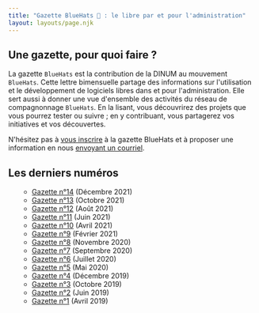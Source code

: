```yaml
---
title: "Gazette BlueHats 🧢 : le libre par et pour l'administration"
layout: layouts/page.njk
---
```


## Une gazette, pour quoi faire ?

La gazette `BlueHats` est la contribution de la DINUM au mouvement `BlueHats`.  Cette lettre bimensuelle partage des informations sur l'utilisation et le développement de logiciels libres dans et pour l'administration.  Elle sert aussi à donner une vue d'ensemble des activités du réseau de compagnonnage `BlueHats`.  En la lisant, vous découvrirez des projets que vous pourrez tester ou suivre ; en y contribuant, vous partagerez vos initiatives et vos découvertes.

<div class="fr-highlight">
  <p>N'hésitez pas à <a href="https://infolettres.etalab.gouv.fr/subscribe/bluehats@mail.etalab.studio">vous inscrire</a> à la gazette BlueHats et à proposer une information en nous <a href="mailto:logiciels-libres@data.gouv.fr">envoyant un courriel</a>.</p>
</div>

## Les derniers numéros

<ul class="fr-list">

- [Gazette n°14](bluehats_14) (Décembre 2021)
- [Gazette n°13](bluehats_13) (Octobre 2021)
- [Gazette n°12](bluehats_12) (Août 2021)
- [Gazette n°11](bluehats_11) (Juin 2021) 
- [Gazette n°10](bluehats_10) (Avril 2021)
- [Gazette n°9](bluehats_9) (Février 2021)
- [Gazette n°8](bluehats_8) (Novembre 2020)
- [Gazette n°7](bluehats_7) (Septembre 2020)
- [Gazette n°6](bluehats_6) (Juillet 2020)
- [Gazette n°5](bluehats_5) (Mai 2020)
- [Gazette n°4](bluehats_4) (Décembre 2019)
- [Gazette n°3](bluehats_3) (Octobre 2019)
- [Gazette n°2](bluehats_2) (Juin 2019)
- [Gazette n°1](bluehats_1) (Avril 2019)

</ul>
